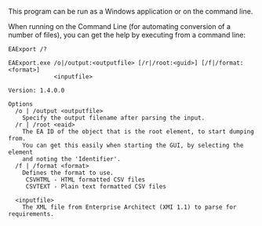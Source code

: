 This program can be run as a Windows application or on the command line.

When running on the Command Line (for automating conversion of a number of
files), you can get the help by executing from a command line:

```
EAExport /?

EAExport.exe /o|/output:<outputfile> [/r|/root:<guid>] [/f|/format:<format>]
             <inputfile>

Version: 1.4.0.0

Options
  /o | /output <outputfile>
    Specify the output filename after parsing the input.
  /r | /root <eaid>
    The EA ID of the object that is the root element, to start dumping from.
    You can get this easily when starting the GUI, by selecting the element
    and noting the 'Identifier'.
  /f | /format <format>
    Defines the format to use.
     CSVHTML - HTML formatted CSV files
     CSVTEXT - Plain text formatted CSV files
     
  <inputfile>
    The XML file from Enterprise Architect (XMI 1.1) to parse for requirements.
```